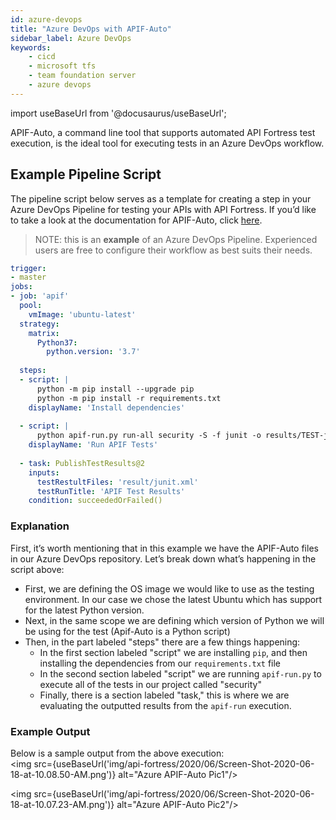 ```yaml
---
id: azure-devops
title: "Azure DevOps with APIF-Auto"
sidebar_label: Azure DevOps
keywords:
    - cicd
    - microsoft tfs
    - team foundation server
    - azure devops
---
```


import useBaseUrl from '@docusaurus/useBaseUrl';

APIF-Auto, a command line tool that supports automated API Fortress test execution, is the ideal tool for executing tests in an Azure DevOps workflow. 

## Example Pipeline Script

The pipeline script below serves as a template for creating a step in your Azure DevOps Pipeline for testing your APIs with API Fortress. If you’d like to take a look at the documentation for APIF-Auto, click [here](https://apifortress.com/doc/command-line-tools/). 

>NOTE: this is an **example** of an Azure DevOps Pipeline. Experienced users are free to configure their workflow as best suits their needs.

```yaml
trigger:  
- master  
jobs:  
- job: 'apif'  
  pool:  
    vmImage: 'ubuntu-latest'  
  strategy:  
    matrix:  
      Python37:  
        python.version: '3.7'  
      
  steps:  
  - script: |  
      python -m pip install --upgrade pip  
      python -m pip install -r requirements.txt  
    displayName: 'Install dependencies'  
  
  - script: |  
      python apif-run.py run-all security -S -f junit -o results/TEST-junit.xml  
    displayName: 'Run APIF Tests'  
  
  - task: PublishTestResults@2  
    inputs:  
      testRestultFiles: 'result/junit.xml'  
      testRunTitle: 'APIF Test Results'  
    condition: succeededOrFailed()
```

### Explanation

First, it’s worth mentioning that in this example we have the APIF-Auto files in our Azure DevOps repository. Let’s break down what’s happening in the script above:  

- First, we are defining the OS image we would like to use as the testing environment. In our case we chose the latest Ubuntu which has support for the latest Python version.
- Next, in the same scope we are defining which version of Python we will be using for the test (Apif-Auto is a Python script)
- Then, in the part labeled "steps" there are a few things happening:
    - In the first section labeled "script" we are installing `pip`, and then installing the dependencies from our `requirements.txt` file
    - In the second section labeled "script" we are running `apif-run.py` to execute all of the tests in our project called "security"
    - Finally, there is a section labeled "task," this is where we are evaluating the outputted results from the `apif-run` execution.

### Example Output

Below is a sample output from the above execution:  
<img src={useBaseUrl('img/api-fortress/2020/06/Screen-Shot-2020-06-18-at-10.08.50-AM.png')} alt="Azure APIF-Auto Pic1"/>

<img src={useBaseUrl('img/api-fortress/2020/06/Screen-Shot-2020-06-18-at-10.07.23-AM.png')} alt="Azure APIF-Auto Pic2"/>

